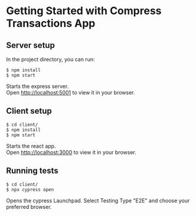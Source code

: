 # Getting Started with Compress Transactions App

## Server setup

In the project directory, you can run:
```
$ npm install
$ npm start
```

Starts the express server.\
Open [http://localhost:5001](http://localhost:5001) to view it in your browser.


  ## Client setup

```
$ cd client/
$ npm install
$ npm start
```

Starts the react app.\
Open [http://localhost:3000](http://localhost:3000) to view it in your browser.

  ## Running tests
  
  ```
$ cd client/
$ npx cypress open
```
Opens the cypress Launchpad. Select Testing Type "E2E" and choose your preferred browser.  
